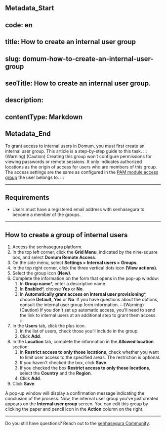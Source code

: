 ## Metadata_Start 
## code: en
## title: How to create an internal user group 
## slug: domum-how-to-create-an-internal-user-group 
## seoTitle: How to create an internal user group. 
## description:  
## contentType: Markdown 
## Metadata_End
To grant access to internal users in Domum, you must first create an internal user group. This article is a step-by-step guide to this task.
:::(Warning) (Caution)
Creating this group won’t configure permissions for viewing passwords or remote sessions. It only indicates authorized locations as the origin of access for users who are members of this group.
The access settings are the same as configured in the [PAM module access group](/v3-32/docs/user-management-access-groups) the user belongs to.
:::

* * *
## Requirements

* Users must have a registered email address with senhasegura to become a member of the groups.

* * *

## How to create a group of internal users

1. Access the senhasegura platform.
2. In the top left corner, click the **Grid Menu**, indicated by the nine-square box, and select **Domum Remote Access**.
3. On the side menu, select **Settings > Internal users > Groups**.
4. In the top right corner, click the three vertical dots icon **(View actions)**.
5. Select the group icon **(New)**.
6. Complete the information on the form that opens in the pop-up window:
    1. In **Group name***, enter a descriptive name.
    2. In **Enabled***, choose **Yes** or **No**.
    3. In **Automatically grant access on Internal user provisioning***, choose **Default, Yes** or **No**. If you have questions about the options, consult the internal user group form information.
    :::(Warning) (Caution)
    If you don't set up automatic access, you'll need to send the link to internal users at an additional step to grant them access.
    :::
7. In the **Users** tab, click the plus icon.
    1. In the list of users, check those you’ll include in the group.
    2. Click **Add**.
8. In the **Location** tab, complete the information in the **Allowed location** section:
    1. In **Restrict access to only those locations**, check whether you want to limit user access to the specified areas. The restriction is optional.
    2. If you haven't checked the box, click **Save**.
    3. If you checked the box **Restrict access to only those locations**, select the **Country** and the **Region**.
    4. Click **Add**.
9. Click **Save**. 

A pop-up window will display a confirmation message indicating the conclusion of the process. Now, the internal user group you’ve just created appears on the **Internal user group** screen. You can edit this group by clicking the paper and pencil icon in the **Action** column on the right.

* * *
Do you still have questions? Reach out to the [senhasegura Community](https://community.senhasegura.io/).

